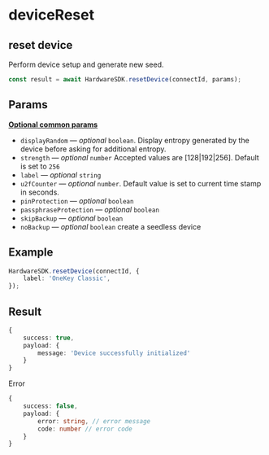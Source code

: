 # deviceReset

## reset device

Perform device setup and generate new seed.

```typescript
const result = await HardwareSDK.resetDevice(connectId, params);
```

## Params

****[**Optional common params**](common-params.md)****

* `displayRandom` — _optional_ `boolean`. Display entropy generated by the device before asking for additional entropy.
* `strength` — _optional_ `number` Accepted values are \[128|192|256]. Default is set to `256`
* `label` — _optional_ `string`
* `u2fCounter` — _optional_ `number`. Default value is set to current time stamp in seconds.
* `pinProtection` — _optional_ `boolean`
* `passphraseProtection` — _optional_ `boolean`
* `skipBackup` — _optional_ `boolean`
* `noBackup` — _optional_ `boolean` create a seedless device

## Example

```typescript
HardwareSDK.resetDevice(connectId, {
    label: 'OneKey Classic',
});
```

## Result

```typescript
{
    success: true,
    payload: {
        message: 'Device successfully initialized'
    }
}
```

Error

```typescript
{
    success: false,
    payload: {
        error: string, // error message
        code: number // error code
    }
}
```
